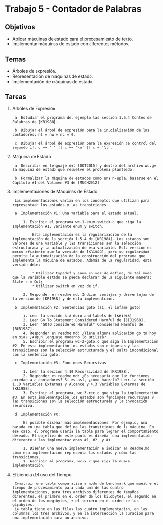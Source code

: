 # Trabajo 5 - Contador de Palabras

## Objetivos

* Aplicar máquinas de estado para el procesamiento de texto.
* Implementar máquinas de estado con diferentes métodos.

## Temas

* Árboles de expresión.
* Representación de máquinas de estado.
* Implementación de máquinas de estado.

## Tareas

1. Árboles de Expresión
   
        a. Estudiar el programa del ejemplo las sección 1.5.4 Conteo de Palabras de [KR1988].

        b. Dibujar el árbol de expresión para la inicialización de los contadores: nl = nw = nc = 0.
            
        c. Dibujar el árbol de expresión para la expresión de control del segundo if: c == ' ' || c == '\n' || c = '\t'.

2. Máquina de Estado
      
        a. Describir en lenguaje dot [DOT2015] y dentro del archivo wc.gv la máquina de estado que resuelve el problema planteado.

        b. Formalizar la máquina de estados como una n-upla, basarse en el Capítulo #1 del Volumen #3 de [MUCH2012]

3. Implementaciones de Máquinas de Estado
   
        Las implementaciones varían en los conceptos que utilizan para representaar los estados y las transiciones.

        a. Implementación #1: Una variable para el estado actual.

            1. Escribir el programa wc-1-enum-switch.c que siga la Implementación #1, variante enum y switch.
            
                Esta implementación es la regularización de la implementación de la sección 1.5.4 de [KR1988]. Los estados son valores de una variable y las transiciones son la selección estructurada y la actualización de esa variable. Esta versión es menos eficiente que la versión de [KR1988], pero su regularidad permite la automatización de la construcción del programa que implementa la máquina de estados. Además de la regularidad, esta versión debe:

                * Utilizar typedef y enum en vez de define, de tal modo que la variable estado se pueda declarar de la siguiente manera: State s = Out;
                * Utilizar switch en vez de if.

            2. Responder en readme.md: Indicar ventajas y desventajas de la versión de [KR1988] y de esta implementción.
        
        b. Implementación #2: Sentencias goto (sí, el infame goto)

            1. Leer la sección 3.8 Goto and labels de [KR1988]
            2. Leer Go To Statement Considered Harmful de [DIJ1968].
            3. Leer "GOTO Considered Harmful" Considered Harmful de [RUB1987].
            4. Responder en readme.md: ¿Tiene alguna aplicación go to hoy en día? ¿Algún lenguaje moderno lo utiliza?
            5. Escribir el programa wc-2-goto.c que siga la Implementación #2. En esta implementación los estados son etiquetas y las transiciones son la selección estructurada y el salto incondicional con la sentencia goto.
        
        c. Implementación #3: Funciones Recursivas

            1. Leer la sección 4.10 Recursividad de [KR1988].
            2. Responder en readme.md: ¿Es necesario que las funciones accedan a a contadores? Si es así, ¿cómo hacerlo? Leer la sección 1.10 Variables Externas y Alcance y 4.3 Variables Externas de [KR1988].
            3. Escribir el programa, wc-3-rec.c que siga la implementación #3. En esta implementación los estados son funciones recursivas y las transiciones son la selección estructurada y la invocación recursiva.

        d. Implementación #X:

            Es posible diseñar más implementaciones. Por ejemplo, una basada en una tabla que defina las transiciones de la máquina. En ese caso, el programa usaría la tabla para lograr el comportamiento deseado. El objetivo de este punto es diseñar una implementación diferente a las implementaciones #1, #2, y #3.

            1. Diseñar una nueva implementación e indicar en Readme.md cómo esa implementación representa los estados y cómo las transiciones.
            2. Escribir el programa, wc-x.c que siga la nueva implementación.

4. Eficiencia del uso del Tiempo

        Construir una tabla comparativa a modo de benchmark que muestre el tiempo de procesamiento para cada una de las cuatro implementaciones, para tres archivos diferentes de tamaños diferentes, el primero en el orden de los kilobytes, el segundo en el orden de los megabytes, y el tercero en el orden de los gigabytes.
        La tabla tiene en las filas las cuatro implementación, en las columnas los tres archivos, y en la intersección la duración para una implementación para un archivo.